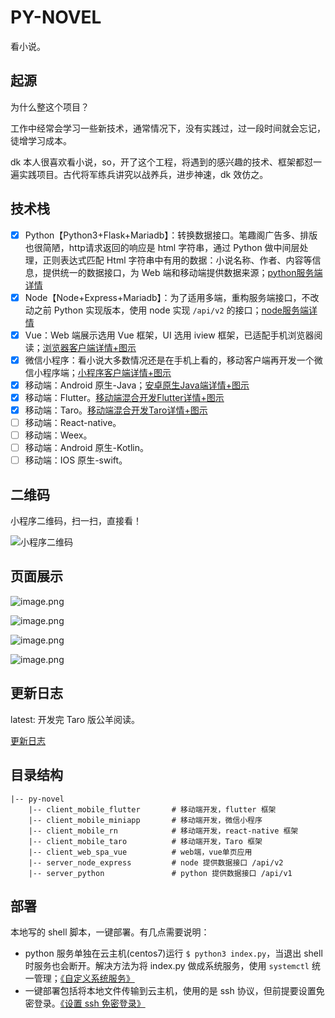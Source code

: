 # PY-NOVEL

看小说。

## 起源

为什么整这个项目？

工作中经常会学习一些新技术，通常情况下，没有实践过，过一段时间就会忘记，徒增学习成本。

dk 本人很喜欢看小说，so，开了这个工程，将遇到的感兴趣的技术、框架都怼一遍实践项目。古代将军练兵讲究以战养兵，进步神速，dk 效仿之。

## 技术栈

- [x] Python【Python3+Flask+Mariadb】：转换数据接口。笔趣阁广告多、排版也很简陋，http请求返回的响应是 html 字符串，通过 Python 做中间层处理，正则表达式匹配 Html 字符串中有用的数据：小说名称、作者、内容等信息，提供统一的数据接口，为 Web 端和移动端提供数据来源；[python服务端详情](./server_python)
- [x] Node【Node+Express+Mariadb】：为了适用多端，重构服务端接口，不改动之前 Python 实现版本，使用 node 实现 `/api/v2` 的接口；[node服务端详情](./server_node_express)
- [x] Vue：Web 端展示选用 Vue 框架，UI 选用 iview 框架，已适配手机浏览器阅读；[浏览器客户端详情+图示](./client_web_spa_vue)
- [x] 微信小程序：看小说大多数情况还是在手机上看的，移动客户端再开发一个微信小程序端；[小程序客户端详情+图示](./client_mobile_miniapp)
- [x] 移动端：Android 原生-Java；[安卓原生Java端详情+图示](./client_mobile_android)
- [x] 移动端：Flutter。[移动端混合开发Flutter详情+图示](./client_mobile_flutter)
- [x] 移动端：Taro。[移动端混合开发Taro详情+图示](./client_mobile_taro)
- [ ] 移动端：React-native。
- [ ] 移动端：Weex。
- [ ] 移动端：Android 原生-Kotlin。
- [ ] 移动端：IOS 原生-swift。

## 二维码

小程序二维码，扫一扫，直接看！

![小程序二维码](./images/小程序二维码.jpg)

## 页面展示

![image.png](https://cdn.nlark.com/yuque/0/2019/png/103389/1563444732432-6f9bb2f1-7150-42ad-a6e0-fa887c005ea9.png#align=left&display=inline&height=588&name=image.png&originHeight=588&originWidth=740&size=127097&status=done&width=740)

![image.png](https://cdn.nlark.com/yuque/0/2019/png/103389/1563444718965-e621e1a2-5d4a-4c16-b576-9c61a5d0073f.png#align=left&display=inline&height=590&name=image.png&originHeight=590&originWidth=731&size=81419&status=done&width=731)

![image.png](https://cdn.nlark.com/yuque/0/2019/png/103389/1563444704370-f3d3994e-05d6-4dbd-aa30-509ba7d76c86.png#align=left&display=inline&height=586&name=image.png&originHeight=586&originWidth=718&size=186945&status=done&width=718)

![image.png](https://cdn.nlark.com/yuque/0/2019/png/103389/1563444684802-62ea2108-2246-4c76-8881-1177adcf86be.png#align=left&display=inline&height=588&name=image.png&originHeight=588&originWidth=741&size=142410&status=done&width=741)

## 更新日志

latest: 开发完 Taro 版公羊阅读。

[更新日志](./CHANGELOG.md)

## 目录结构

```
|-- py-novel
    |-- client_mobile_flutter       # 移动端开发，flutter 框架
    |-- client_mobile_miniapp       # 移动端开发，微信小程序
    |-- client_mobile_rn            # 移动端开发，react-native 框架
    |-- client_mobile_taro          # 移动端开发，Taro 框架
    |-- client_web_spa_vue          # web端，vue单页应用
    |-- server_node_express         # node 提供数据接口 /api/v2
    |-- server_python               # python 提供数据接口 /api/v1
```

## 部署

本地写的 shell 脚本，一键部署。有几点需要说明：

- python 服务单独在云主机(centos7)运行 `$ python3 index.py`，当退出 shell 时服务也会断开。解决方法为将 index.py 做成系统服务，使用 `systemctl` 统一管理；[《自定义系统服务》](https://blog.dkvirus.top/%E8%BF%90%E7%BB%B4/%E7%A5%9E%E5%A5%87%E7%9A%84%E6%9C%8D%E5%8A%A1%E7%AE%A1%E7%90%86%E5%B7%A5%E5%85%B7%20Systemd/)
- 一键部署包括将本地文件传输到云主机，使用的是 ssh 协议，但前提要设置免密登录。[《设置 ssh 免密登录》](https://blog.dkvirus.top/Linux/%E8%BF%9C%E7%A8%8B%E8%BF%9E%E6%8E%A5%E6%9C%8D%E5%8A%A1%E4%B9%8B%20SSH/)

